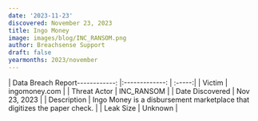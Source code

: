 ```yaml
---
date: '2023-11-23'
discovered: November 23, 2023
title: Ingo Money
image: images/blog/INC_RANSOM.png
author: Breachsense Support
draft: false
yearmonths: 2023/november
---
```


| Data Breach Report------------:     |:-------------:    | :-----:|
| Victim      | ingomoney.com      | 
| Threat Actor      | INC_RANSOM      | 
| Date Discovered      | Nov 23, 2023      | 
| Description      | Ingo Money is a disbursement marketplace that digitizes the paper check.      | 
| Leak Size      | Unknown      | 

